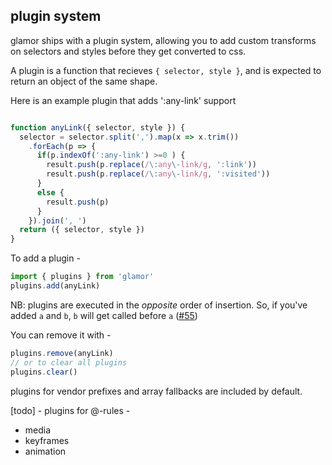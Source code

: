 plugin system
---

glamor ships with a plugin system, allowing you to add custom transforms 
on selectors and styles before they get converted to css.

A plugin is a function that recieves `{ selector, style }`,
and is expected to return an object of the same shape. 

Here is an example plugin that adds ':any-link' support 
```jsx

function anyLink({ selector, style }) {
  selector = selector.split(',').map(x => x.trim())
    .forEach(p => {
      if(p.indexOf(':any-link') >=0 ) {
        result.push(p.replace(/\:any\-link/g, ':link'))
        result.push(p.replace(/\:any\-link/g, ':visited'))
      }
      else {
        result.push(p)
      }
    }).join(', ')
  return ({ selector, style })  
}

```

To add a plugin -
```jsx
import { plugins } from 'glamor'
plugins.add(anyLink)
```

NB: plugins are executed in the *opposite* order of insertion. So, if you've added `a` and `b`, `b` will get called before `a` ([#55](https://github.com/threepointone/glamor/issues/55))


You can remove it with -
```jsx
plugins.remove(anyLink)
// or to clear all plugins 
plugins.clear()
```

plugins for vendor prefixes and array fallbacks are included by default. 


[todo] - plugins for @-rules - 
- media 
- keyframes 
- animation